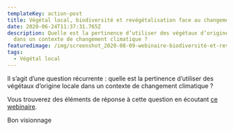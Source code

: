 ```yaml
---
templateKey: action-post
title: Végétal local, biodiversité et revégétalisation face au changement climatique
date: 2020-06-24T11:37:31.765Z
description: Quelle est la pertinence d’utiliser des végétaux d’origine locale
  dans un contexte de changement climatique ?
featuredimage: /img/screenshot_2020-08-09-webinaire-biodiversité-et-revégétalisation-face-au-changement-climatique.png
tags:
  - Végétal local
---
```

Il s’agit d’une question récurrente : quelle est la pertinence d’utiliser des végétaux d’origine locale dans un contexte de changement climatique ?

Vous trouverez des éléments de réponse à cette question en écoutant [ce webinaire](https://vimeo.com/431807720).

Bon visionnage